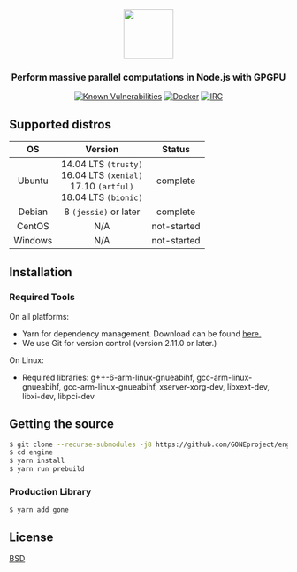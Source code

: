 <div align="center">

<img src="https://github.com/goneproject/gone/blob/master/misc/img/gone-logo.svg" height="90">

### Perform massive parallel computations in Node.js with GPGPU

[![Known Vulnerabilities][snyc-image]][snyc-url]
[![Docker][docker-image]][docker-url]
[![IRC][IRC-image]][IRC-url]

</div>

## Supported distros
| OS            | Version       | Status |
|:-------------:|:-------------:|:-------:|
| Ubuntu        | 14.04 LTS `(trusty)` <br/> 16.04 LTS `(xenial)` <br/> 17.10 `(artful)` <br/> 18.04 LTS `(bionic)`| complete |
| Debian        | 8 `(jessie)` or later | complete |
| CentOS        | N/A | not-started |
| Windows       | N/A | not-started |

## Installation

### Required Tools
On all platforms:
- Yarn for dependency management. Download can be found [here.](https://yarnpkg.com/en/docs/install)
- We use Git for version control (version 2.11.0 or later.)

On Linux:
- Required libraries: g++-6-arm-linux-gnueabihf, gcc-arm-linux-gnueabihf, gcc-arm-linux-gnueabihf, xserver-xorg-dev, libxext-dev, libxi-dev, libpci-dev

## Getting the source
```bash
$ git clone --recurse-submodules -j8 https://github.com/GONEproject/engine.git
$ cd engine
$ yarn install
$ yarn run prebuild
```

### Production Library
```
$ yarn add gone
```

## License

  [BSD](./LICENSE)


[IRC-image]: https://img.shields.io/badge/IRC-%23GONEproject-lightgrey.svg?label=IRC&longCache=true&style=flat-square
[IRC-url]: https://webchat.freenode.net/?channels=GONEproject

[docker-image]: https://img.shields.io/badge/docker-goneproject/gone-3ca6ee.svg?logo=docker&label=Docker&longCache=true&style=flat-square
[docker-url]: https://hub.docker.com/r/goneproject/engine/

[snyc-image]: https://snyk.io/test/github/GONEproject/engine/badge.svg?longCache=true&style=flat-square
[snyc-url]: https://snyk.io/test/github/GONEproject/engine
